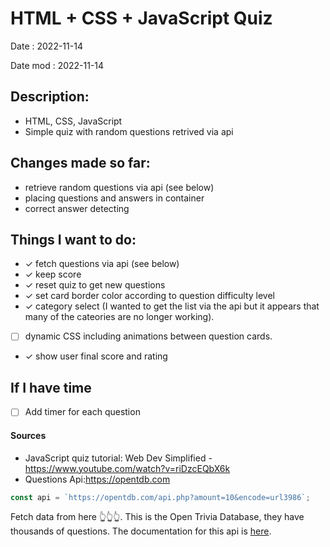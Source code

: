 # HTML + CSS + JavaScript Quiz

Date : 2022-11-14

Date mod : 2022-11-14

## Description:

- HTML, CSS, JavaScript
- Simple quiz with random questions retrived via api

## Changes made so far:

- retrieve random questions via api (see below)
- placing questions and answers in container
- correct answer detecting

## Things I want to do:

- &check; fetch questions via api (see below)
- &check; keep score
- &check; reset quiz to get new questions
- &check; set card border color according to question difficulty level
- &check;  category select (I wanted to get the list via the api but it appears that many of the cateories are no longer working).
- [ ] dynamic CSS including animations between question cards.
- &check;  show user final score and rating

## If I have time

- [ ] Add timer for each question

#### Sources

- JavaScript quiz tutorial: Web Dev Simplified - https://www.youtube.com/watch?v=riDzcEQbX6k
- Questions Api:https://opentdb.com

```js
const api = `https://opentdb.com/api.php?amount=10&encode=url3986`;
```

Fetch data from here 👆👆👆. This is the Open Trivia Database, they have thousands of questions. The documentation for this api is [here](<[https://opentdb.com/api_config.php](https://opentdb.com/api_config.php)>).
